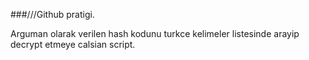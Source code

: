 ###///Github pratigi.


Arguman olarak verilen hash kodunu turkce kelimeler listesinde arayip decrypt etmeye calsian script.


